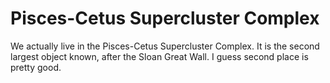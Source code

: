 # Pisces-Cetus Supercluster Complex

We actually live in the Pisces-Cetus Supercluster Complex. It is the second
largest object known, after the Sloan Great Wall. I guess second place is pretty
good.
